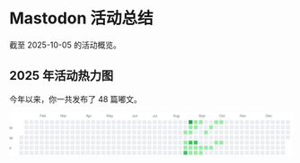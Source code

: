 # Mastodon 活动总结

截至 2025-10-05 的活动概览。

## 2025 年活动热力图

今年以来，你一共发布了 48 篇嘟文。

![Activity Heatmap](./heatmap.svg)
